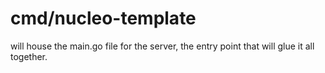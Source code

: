 # cmd/nucleo-template

will house the main.go file for the server, the entry point that will glue it all together.
